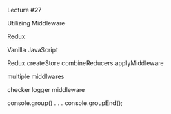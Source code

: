 Lecture #27

Utilizing Middleware

Redux

Vanilla JavaScript

Redux createStore combineReducers applyMiddleware

multiple middlwares

checker 
logger middleware

console.group()
.
.
.
console.groupEnd();